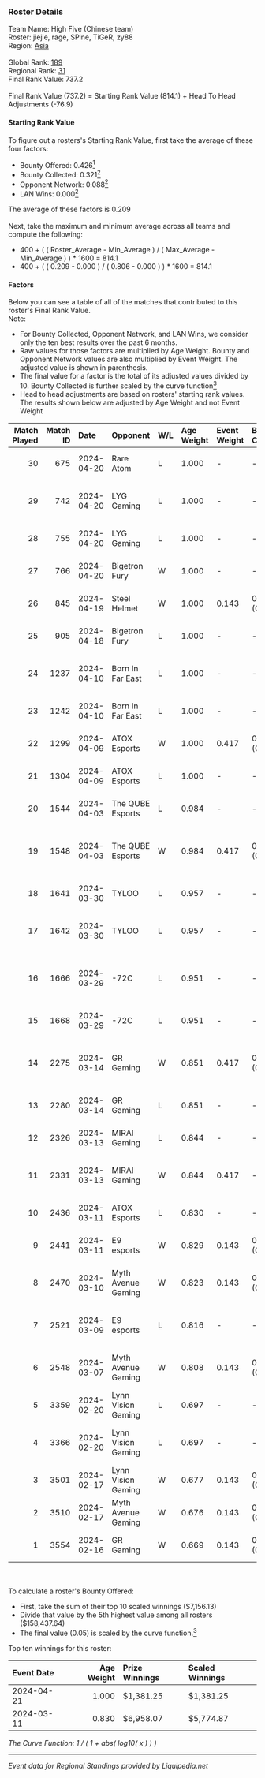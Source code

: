 ### Roster Details<br />
Team Name: High Five (Chinese team)<br />
Roster: jiejie, rage, SPine, TiGeR, zy88<br />
Region: [Asia]( ../standings_asia.md)<br />
<br />
Global Rank: [189](../standings_global.md)<br />
Regional Rank: [31]( ../standings_asia.md)<br />
Final Rank Value:  737.2<br />
<br />
Final Rank Value (737.2) = Starting Rank Value (814.1) + Head To Head Adjustments (-76.9)<br />

#### Starting Rank Value<br />
To figure out a rosters's Starting Rank Value, first take the average of these four factors:<br />
- Bounty Offered: 0.426[<sup>1</sup>](#table2)
- Bounty Collected: 0.321[<sup>2</sup>](#table1)
- Opponent Network: 0.088[<sup>2</sup>](#table1)
- LAN Wins: 0.000[<sup>2</sup>](#table1)

The average of these factors is 0.209<br />
<br />
Next, take the maximum and minimum average across all teams and compute the following:<br />
- 400 + ( ( Roster_Average - Min_Average ) / ( Max_Average - Min_Average ) ) * 1600 = 814.1
- 400 + ( ( 0.209 - 0.000 ) / ( 0.806 - 0.000 ) ) * 1600 = 814.1


#### Factors<br />
Below you can see a table of all of the matches that contributed to this roster's Final Rank Value.<br />
Note:<br />

- For Bounty Collected, Opponent Network, and LAN Wins, we consider only the ten best results over the past 6 months.
- Raw values for those factors are multiplied by Age Weight. Bounty and Opponent Network values are also multiplied by Event Weight. The adjusted value is shown in parenthesis.
- The final value for a factor is the total of its adjusted values divided by 10. Bounty Collected is further scaled by the curve function[<sup>3</sup>](#curveFunction)
- Head to head adjustments are based on rosters' starting rank values. The results shown below are adjusted by Age Weight and not Event Weight
<span id="table1"></span><br />


| Match Played | Match ID | Date       | Opponent           | W/L | Age Weight | Event Weight | Bounty Collected | Opponent Network | LAN Wins      | H2H Adj. | Roster                                           |
| -: | -: | :- | :- | :- | :- | :- | :- | :- | :- | -: | :- |
|           30 |      675 | 2024-04-20 | Rare Atom          | L   | 1.000      | -            | -                | -                | -             |    -8.33 | jiejie, rage, SPine, TiGeR, zy88                 |
|           29 |      742 | 2024-04-20 | LYG Gaming         | L   | 1.000      | -            | -                | -                | -             |   -13.51 | deffen, Haski4, Sange, Soundwave, ZinGY          |
|           28 |      755 | 2024-04-20 | LYG Gaming         | L   | 1.000      | -            | -                | -                | -             |   -14.75 | jiejie, karl, rage, SPine, TiGeR                 |
|           27 |      766 | 2024-04-20 | Bigetron Fury      | W   | 1.000      | -            | -                | -                | false (0.000) |     6.80 | jiejie, rage, SPine, TiGeR, zy88                 |
|           26 |      845 | 2024-04-19 | Steel Helmet       | W   | 1.000      | 0.143        | 0.025 (0.004)    | 0.174 (0.025)    | false (0.000) |    12.44 | jiejie, rage, SPine, TiGeR, zy88                 |
|           25 |      905 | 2024-04-18 | Bigetron Fury      | L   | 1.000      | -            | -                | -                | -             |   -24.84 | jiejie, rage, SPine, TiGeR, zy88                 |
|           24 |     1237 | 2024-04-10 | Born In Far East   | L   | 1.000      | -            | -                | -                | -             |   -18.67 | korde, lakyo, meerkat, murakumo, W1nd            |
|           23 |     1242 | 2024-04-10 | Born In Far East   | L   | 1.000      | -            | -                | -                | -             |   -20.30 | jiejie, karl, rage, SPine, TiGeR                 |
|           22 |     1299 | 2024-04-09 | ATOX Esports       | W   | 1.000      | 0.417        | 0.112 (0.047)    | 0.769 (0.321)    | false (0.000) |    26.04 | ANNIHILATION, dobu, kabal, MiQ, Zesta            |
|           21 |     1304 | 2024-04-09 | ATOX Esports       | L   | 1.000      | -            | -                | -                | -             |    -4.98 | jiejie, karl, rage, SPine, TiGeR                 |
|           20 |     1544 | 2024-04-03 | The QUBE Esports   | L   | 0.984      | -            | -                | -                | -             |   -17.49 | jiejie, karl, rage, SPine, TiGeR                 |
|           19 |     1548 | 2024-04-03 | The QUBE Esports   | W   | 0.984      | 0.417        | 0.004 (0.002)    | 0.168 (0.069)    | false (0.000) |    13.34 | aNSeLMO, deadsh9t, Holy-_-Sanaa, hoolig4n, Randy |
|           18 |     1641 | 2024-03-30 | TYLOO              | L   | 0.957      | -            | -                | -                | -             |    -7.45 | jiejie, karl, rage, SPine, TiGeR                 |
|           17 |     1642 | 2024-03-30 | TYLOO              | L   | 0.957      | -            | -                | -                | -             |    -7.94 | advent, JamYoung, kaze, Mercury, zdr             |
|           16 |     1666 | 2024-03-29 | -72C               | L   | 0.951      | -            | -                | -                | -             |   -15.12 | 1nhuman, borosto, forzetsky, m3wsu, shandarez    |
|           15 |     1668 | 2024-03-29 | -72C               | L   | 0.951      | -            | -                | -                | -             |   -16.44 | jiejie, karl, rage, SPine, TiGeR                 |
|           14 |     2275 | 2024-03-14 | GR Gaming          | W   | 0.851      | 0.417        | 0.006 (0.002)    | 0.495 (0.176)    | false (0.000) |    14.67 | mediocrity, qqGOD, Runnin, SALO_MUX, weqt2       |
|           13 |     2280 | 2024-03-14 | GR Gaming          | L   | 0.851      | -            | -                | -                | -             |   -12.19 | jiejie, karl, rage, SPine, TiGeR                 |
|           12 |     2326 | 2024-03-13 | MIRAI Gaming       | L   | 0.844      | -            | -                | -                | -             |   -19.55 | jiejie, karl, rage, SPine, TiGeR                 |
|           11 |     2331 | 2024-03-13 | MIRAI Gaming       | W   | 0.844      | 0.417        | -                | 0.246 (0.087)    | false (0.000) |     6.80 | 7nation, aisu, ameno, Geneka, WallneR            |
|           10 |     2436 | 2024-03-11 | ATOX Esports       | L   | 0.830      | -            | -                | -                | -             |    -5.64 | jiejie, L1haNg, rage, SPine, zy88                |
|            9 |     2441 | 2024-03-11 | E9 esports         | W   | 0.829      | 0.143        | 0.021 (0.002)    | -                | false (0.000) |    10.65 | jiejie, L1haNg, rage, SPine, zy88                |
|            8 |     2470 | 2024-03-10 | Myth Avenue Gaming | W   | 0.823      | 0.143        | 0.012 (0.001)    | 0.302 (0.036)    | false (0.000) |     9.69 | Derek, Jaytzy, Kayje, SiameseCv, WasteOfAmmo     |
|            7 |     2521 | 2024-03-09 | E9 esports         | L   | 0.816      | -            | -                | -                | -             |   -15.05 | Balzo, neverland, salmon, skrrrr, T3rrymeister   |
|            6 |     2548 | 2024-03-07 | Myth Avenue Gaming | W   | 0.808      | 0.143        | 0.012 (0.001)    | 0.302 (0.035)    | false (0.000) |     9.79 | Derek, Jaytzy, Kayje, SiameseCv, WasteOfAmmo     |
|            5 |     3359 | 2024-02-20 | Lynn Vision Gaming | L   | 0.697      | -            | -                | -                | -             |    -2.31 | jiejie, karl, rage, SPine, TiGeR                 |
|            4 |     3366 | 2024-02-20 | Lynn Vision Gaming | L   | 0.697      | -            | -                | -                | -             |    -2.37 | EmiliaQAQ, Jee, Starry, westmelon, z4kr          |
|            3 |     3501 | 2024-02-17 | Lynn Vision Gaming | W   | 0.677      | 0.143        | 0.155 (0.015)    | 0.554 (0.054)    | false (0.000) |    19.29 | jiejie, L1haNg, rage, SPine, TiGeR               |
|            2 |     3510 | 2024-02-17 | Myth Avenue Gaming | W   | 0.676      | 0.143        | 0.012 (0.001)    | 0.302 (0.029)    | -             |     8.97 | ariucle, Derek, Jaytzy, Tugu, WasteOfAmmo        |
|            1 |     3554 | 2024-02-16 | GR Gaming          | W   | 0.669      | 0.143        | 0.006 (0.001)    | 0.495 (0.047)    | -             |    11.59 | jiejie, karl, L1haNg, rage, SPine                |

<br />
<span id="table2"></span><br />
To calculate a roster's Bounty Offered:<br />

- First, take the sum of their top 10 scaled winnings ($7,156.13)
- Divide that value by the 5th highest value among all rosters ($158,437.64)
- The final value (0.05) is scaled by the curve function.[<sup>3</sup>](#curveFunction)

Top ten winnings for this roster:<br />

| Event Date | Age Weight | Prize Winnings | Scaled Winnings |
| :- | -: | :- | :- |
| 2024-04-21 |      1.000 | $1,381.25      | $1,381.25       |
| 2024-03-11 |      0.830 | $6,958.07      | $5,774.87       |


<span id="curveFunction"></span>_The Curve Function: 1 / ( 1 + abs( log10( x ) ) )_<br />

---
_Event data for Regional Standings provided by Liquipedia.net_<br />
